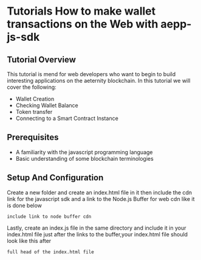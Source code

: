 # Tutorials How to make wallet transactions on the Web with aepp-js-sdk

## Tutorial Overview
This tutorial is mend for web developers who want to begin to build interesting applications on the aeternity blockchain.
In this tutorial we will cover the following:
- Wallet Creation
- Checking Wallet Balance
- Token transfer
- Connecting to a Smart Contract Instance

## Prerequisites
- A familiarity with the javascript programming language
- Basic understanding of some blockchain terminologies

## Setup And Configuration
Create a new folder and create an index.html file in it then include the cdn link for the javascript sdk  and a link to the Node.js Buffer for web cdn like it is done below

```include link to javascript sdk
include link to node buffer cdn
```
Lastly, create an index.js file in the same directory and include it in your index.html file just after the links to the buffer,your index.html file should look like this after
```
full head of the index.html file
```
